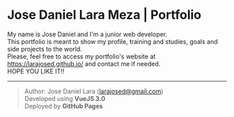 # Jose Daniel Lara Meza | Portfolio
My name is Jose Daniel and I'm a junior web developer.\
This portfolio is meant to show my profile, training and studies, goals and side projects to the world.\
Please, feel free to access my portfolio's website at https://larajosed.github.io/ and contact me if needed.\
HOPE YOU LIKE IT!!
___
>Author: Jose Daniel Lara (larajosed@gmail.com)\
>Developed using **VueJS 3.0**\
>Deployed by **GitHub Pages**